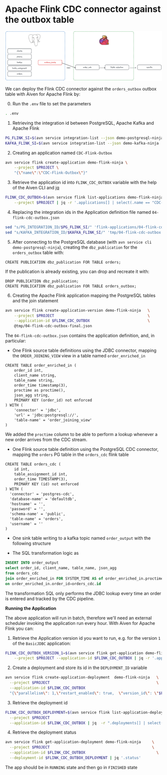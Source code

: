 Apache Flink CDC connector against the outbox table
==========================================================================================

![Outbox Pattern with Apache Flink CDC](img/outbox-flink.png)

We can deploy the Flink CDC connector against the `orders_outbox` outbox table with Aiven for Apache Flink by:

0. Run the `.env` file to set the parameters

```bash
. .env
```


1. Retrieving the integration id between PostgreSQL, Apache Kafka and Apache Flink

```bash
PG_FLINK_SI=$(avn service integration-list --json demo-postgresql-ninja | jq -r '.[] | select(.dest == "demo-flink-ninja").service_integration_id')
KAFKA_FLINK_SI=$(avn service integration-list --json demo-kafka-ninja | jq -r '.[] | select(.dest == "demo-flink-ninja").service_integration_id')
```

2. Creating an application named `CDC-Flink-Outbox`

```bash
avn service flink create-application demo-flink-ninja \
    --project $PROJECT \
    "{\"name\":\"CDC-Flink-Outbox\"}"
```

3. Retrieve the application id into `FLINK_CDC_OUTBOX` variable with the help of the Aiven CLI and [jq](https://jqlang.github.io/jq/)

```bash
FLINK_CDC_OUTBOX=$(avn service flink list-applications demo-flink-ninja   \
    --project $PROJECT | jq -r '.applications[] | select(.name == "CDC-Flink-Outbox").id')
```

4. Replacing the integration ids in the Application definition file named `04-flink-cdc-outbox.json`

```bash
sed "s/PG_INTEGRATION_ID/$PG_FLINK_SI/" 'flink-applications/04-flink-cdc-outbox.json' > tmp/04-flink-cdc-outbox.json
sed "s/KAFKA_INTEGRATION_ID/$KAFKA_FLINK_SI/" 'tmp/04-flink-cdc-outbox.json' > tmp/04-flink-cdc-outbox-final.json
```

5. After connecting to the PostgreSQL database (with `avn service cli demo-postgresql-ninja`), creating the `dbz_publication` for the `orders_outbox` table with:

```
CREATE PUBLICATION dbz_publication FOR TABLE orders;
```

If the publication is already existing, you can drop and recreate it with:

```
DROP PUBLICATION dbz_publication;
CREATE PUBLICATION dbz_publication FOR TABLE orders_outbox;
```

6. Creating the Apache Flink application mapping the PostgreSQL tables and the join statement

```bash
avn service flink create-application-version demo-flink-ninja   \
    --project $PROJECT                                          \
    --application-id $FLINK_CDC_OUTBOX                          \
    @tmp/04-flink-cdc-outbox-final.json
```

The `04-flink-cdc-outbox.json` contains the application definition, and, in particular:

* One Flink source table definitions using the JDBC connector, mapping the `ORDER_JOINING_VIEW` view in a table named `order_enriched_in`

```
CREATE TABLE order_enriched_in (
    order_id int,
    client_name string,
    table_name string,
    order_time timestamp(3),
    proctime as proctime(),
    json_agg string,
    PRIMARY KEY (order_id) not enforced
) WITH (
    'connector' = 'jdbc',
    'url' = 'jdbc:postgresql://',
    'table-name' = 'order_joining_view'
)
```

We added the `proctime` column to be able to perform a lookup whenever a new order arrives from the CDC stream.

* One Flink source table definition using the PostgreSQL CDC connector, mapping the `orders` PG table in the `orders_cdc` flink table

```
CREATE TABLE orders_cdc (
    id int,
    table_assignment_id int,
    order_time TIMESTAMP(3),
    PRIMARY KEY (id) not enforced
) WITH (
  'connector' = 'postgres-cdc',
  'database-name' = 'defaultdb',
  'hostname' = '',
  'password' = '',
  'schema-name' = 'public',
  'table-name' = 'orders',
  'username' = ''
)
```

* One sink table writing to a kafka topic named `order_output` with the following structure


* The SQL transformation logic as

```sql
INSERT INTO order_output
select order_id, client_name, table_name, json_agg 
from orders_cdc
join order_enriched_in FOR SYSTEM_TIME AS of order_enriched_in.proctime
on order_enriched_in.order_id=orders_cdc.id
```

The transformation SQL only performs the JDBC lookup every time an order is entered and tracked by the CDC pipeline.

**Running the Application**

The above application will run in batch, therefore we'll need an external scheduler invoking the application run every hour. With Aiven for Apache Flink you can:

1. Retrieve the Application version id you want to run, e.g. for the version `1` of the `BasicJDBC` application:

```bash
FLINK_CDC_OUTBOX_VERSION_1=$(avn service flink get-application demo-flink-ninja \
    --project $PROJECT --application-id $FLINK_CDC_OUTBOX | jq -r '.application_versions[] | select(.version == 1).id')
```

2. Create a deployment and store its id in the `DEPLOYMENT_ID` variable

```bash
avn service flink create-application-deployment  demo-flink-ninja   \
  --project $PROJECT                                                \
  --application-id $FLINK_CDC_OUTBOX                                      \
  "{\"parallelism\": 1,\"restart_enabled\": true,  \"version_id\": \"$FLINK_CDC_OUTBOX_VERSION_1\"}"
```

3. Retrieve the deployment id

```bash
FLINK_CDC_OUTBOX_DEPLOYMENT=$(avn service flink list-application-deployments demo-flink-ninja     \
  --project $PROJECT                                                                        \
  --application-id $FLINK_CDC_OUTBOX | jq  -r ".deployments[] | select(.version_id == \"$FLINK_CDC_OUTBOX_VERSION_1\").id")                                
```

4. Retrieve the deployment status

```bash
avn service flink get-application-deployment demo-flink-ninja     \
  --project $PROJECT                                              \
  --application-id $FLINK_CDC_OUTBOX                                \
  --deployment-id $FLINK_CDC_OUTBOX_DEPLOYMENT | jq '.status'
```

The app should be in `RUNNING` state and then go in `FINISHED` state